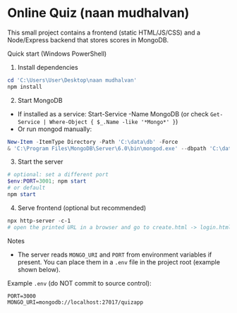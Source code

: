 # Online Quiz (naan mudhalvan)

This small project contains a frontend (static HTML/JS/CSS) and a Node/Express backend that stores scores in MongoDB.

Quick start (Windows PowerShell)

1. Install dependencies

```powershell
cd 'C:\Users\User\Desktop\naan mudhalvan'
npm install
```

2. Start MongoDB

- If installed as a service: Start-Service -Name MongoDB (or check `Get-Service | Where-Object { $_.Name -like '*Mongo*' }`)
- Or run mongod manually:

```powershell
New-Item -ItemType Directory -Path 'C:\data\db' -Force
& 'C:\Program Files\MongoDB\Server\6.0\bin\mongod.exe' --dbpath 'C:\data\db'
```

3. Start the server

```powershell
# optional: set a different port
$env:PORT=3001; npm start
# or default
npm start
```

4. Serve frontend (optional but recommended)

```powershell
npx http-server -c-1
# open the printed URL in a browser and go to create.html -> login.html -> quiz.html
```

Notes

- The server reads `MONGO_URI` and `PORT` from environment variables if present. You can place them in a `.env` file in the project root (example shown below).

Example `.env` (do NOT commit to source control):

```
PORT=3000
MONGO_URI=mongodb://localhost:27017/quizapp
```
